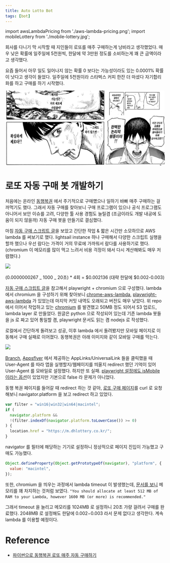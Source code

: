 ```yaml
---
title: Auto Lotto Bot
tags: [bot]
---
```


import awsLambdaPricing from './aws-lambda-pricing.png';
import mobileLottery from './mobile-lottery.jpg';

회사를 다니기 막 시작할 때 지인들이 로또를 매주 구매하는게 낭비라고 생각했었다.
매우 낮은 확률에 일주일에 5천원씩, 한달에 약 3만원 정도를 소비하는게 꽤 큰 금액이라고 생각했다.

요즘 들어서 아무 일도 일어나지 않는 확률 0 보다는 가능성이라도 있는 0.0001% 확률이 낫다고 생각이 들었다. 일주일에 5천원이라 스타벅스 커피 한잔 더 마셨다 자기합리화를 하고 구매를 하기 시작했다.

![meme](./meme.png)

<!--truncate-->

# 로또 자동 구매 봇 개발하기

처음에는 온라인 [동행복권](https://dhlottery.co.kr/) 에서 주기적으로 구매헀으나 일하기 바빠 매주 구매하는 걸 까먹기도 했다.
그래서 자동 구매를 찾아보니 구매 프로그램이 있으나 공식 프로그램도 아니어서 보안 이슈를 고려, 다양한 툴 사용 경험도 늘릴겸 (조금이라도 개발 내공에 도움이 되지 않을까) 자동 구매 봇을 만들기로 결심했다.

마침 [자동 구매 스크립트 글](https://www.clien.net/service/board/lecture/16835687)을 보았고 간단한 작업 & 짧은 시간만 소모하므로 AWS lambda 를 써보기로 했다.
lightsail instance 하나 구매해서 다양한 스크립트 실행을 할까 했으나 우선 람다는 가격이 거의 무료에 가까워서 람다를 사용하기로 했다. (chromium 이 메모리를 많이 먹고 느려서 비용 걱정이 돼서 다시 계산해봐도 매우 저렴했다.)

<img src={awsLambdaPricing} width="50%"/>

(0.0000000267 _ 1000 _ 20초) \* 4회 = $0.002136 (대략 한달에 $0.002-0.003)

[자동 구매 스크립트 글](https://www.clien.net/service/board/lecture/16835687)을 참고해서 playwright + chromium 으로 구성했다.
lambda 에서 chromium 을 구성하기 위해 찾아보니
[chrome-aws-lambda](https://github.com/alixaxel/chrome-aws-lambda), [playwright-aws-lambda](https://github.com/JupiterOne/playwright-aws-lambda) 가 있었는데
마지막 커밋 내역도 오래되고 버전도 매우 낮았다.
위 repo 에서 이어서 작업하고 있는 [chromium](https://github.com/Sparticuz/chromium) 를 발견했고 50MB 정도 되어서 S3 업로드, lambda layer 로 만들었다.
원글은 python 으로 작성되어 있는데 기존 lambda 봇들을 js 로 짜고 있어 통일할 겸, playwright 문서도 읽는 겸 nodejs 로 작성했다.

로컬에서 간단하게 돌려보고 성공, 이후 lambda 에서 돌려봤지만 모바일 페이지로 이동해서 구매 실패로 이어졌다.
동행복권은 아래 이미지와 같이 모바일 구매를 막는다.

<img src={mobileLottery} width="40%"/>

[Branch](https://www.branch.io/), [Appsflyer](https://www.appsflyer.com/) 에서 제공하는 AppLinks/UniversalLink 들을 클릭했을 때
User-Agent 를 따라 앱을 실행할지/웹페이지를 띄울지 redirect 했던 기억이 있어 User-Agent 를 모바일로 설정했다.
하지만 또 실패.
[playwright 설정에도 isMobile 이라는 옵션](https://playwright.dev/docs/api/class-browser#browser-new-context-option-is-mobile)이 있었지만 기본으로 false 라 문제가 아니었다.

동행 복권 페이지를 들어갈 때 redirect 하는 것 같아, [로또 구매 페이지](https://el.dhlottery.co.kr/game/TotalGame.jsp?LottoId=LO40)를 curl 로 요청해보니 navigator.platform 을 보고 redirect 하고 있었다.

```js
var filter = "win16|win32|win64|macintel";
if (
  navigator.platform &&
  !(filter.indexOf(navigator.platform.toLowerCase()) >= 0)
) {
  location.href = "https://m.dhlottery.co.kr/";
}
```

navigator 를 필터에 해당하는 기기로 설정하니 정상적으로 페이지 진입이 가능했고 구매도 가능했다.

```js
Object.defineProperty(Object.getPrototypeOf(navigator), "platform", {
  value: "macintel",
});
```

또한, chromium 을 띄우는 과정에서 lambda timeout 이 발생했는데, [문서를 보니](https://github.com/sparticuz/chrome-aws-lambda?tab=readme-ov-file#usage-with-playwright) 메모리를 꽤 차지하는 것처럼 보였다.
`"You should allocate at least 512 MB of RAM to your Lambda, however 1600 MB (or more) is recommended."`

그래서 timeout 을 늘리고 메모리를 1024MB 로 설정하니 20초 가량 걸려서 구매를 완료했다.
2048MB 로 설정해도 한달에 $0.002-$0.003 라서 문제 없다고 생각한다. 계속 lambda 를 이용할 예정이다.

# Reference

- [파이썬으로 동행복권 로또 매주 자동 구매하기](https://www.clien.net/service/board/lecture/16835687)
